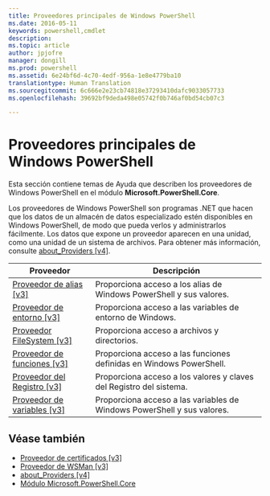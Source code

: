 ```yaml
---
title: Proveedores principales de Windows PowerShell
ms.date: 2016-05-11
keywords: powershell,cmdlet
description: 
ms.topic: article
author: jpjofre
manager: dongill
ms.prod: powershell
ms.assetid: 6e24bf6d-4c70-4edf-956a-1e8e4779ba10
translationtype: Human Translation
ms.sourcegitcommit: 6c666e2e23cb74818e37293410dafc9033057733
ms.openlocfilehash: 39692bf9deda498e05742f0b746af0bd54cb07c3

---
```


# Proveedores principales de Windows PowerShell
Esta sección contiene temas de Ayuda que describen los proveedores de Windows PowerShell en el módulo **Microsoft.PowerShell.Core**.

Los proveedores de Windows PowerShell son programas .NET que hacen que los datos de un almacén de datos especializado estén disponibles en Windows PowerShell, de modo que pueda verlos y administrarlos fácilmente. Los datos que expone un proveedor aparecen en una unidad, como una unidad de un sistema de archivos. Para obtener más información, consulte [about_Providers [v4]](https://technet.microsoft.com/en-us/library/2d9b3f32-be78-49ad-a547-21231c803242).

|Proveedor|Descripción|
|------------|---------------|
|[Proveedor de alias [v3]](https://technet.microsoft.com/en-us/library/dce3f872-aeff-4eb2-8b38-876cd612fc29)|Proporciona acceso a los alias de Windows PowerShell y sus valores.|
|[Proveedor de entorno [v3]](https://technet.microsoft.com/en-us/library/94fcd05d-e702-4706-9b7d-ad7e5fd0ec09)|Proporciona acceso a las variables de entorno de Windows.|
|[Proveedor FileSystem [v3]](https://technet.microsoft.com/en-us/library/0e494537-dfdf-437a-8b27-c21e30aa1f9f)|Proporciona acceso a archivos y directorios.|
|[Proveedor de funciones [v3]](https://technet.microsoft.com/en-us/library/7dfc92f4-9a88-4399-978d-6d5d224b3e76)|Proporciona acceso a las funciones definidas en Windows PowerShell.|
|[Proveedor del Registro [v3]](https://technet.microsoft.com/en-us/library/d3c8013c-8caa-48d7-9feb-bfef0d95926e)|Proporciona acceso a los valores y claves del Registro del sistema.|
|[Proveedor de variables [v3]](https://technet.microsoft.com/en-us/library/78dbcbbd-7946-4b9b-b75b-146f247f821c)|Proporciona acceso a las variables de Windows PowerShell y sus valores.|

## Véase también
- [Proveedor de certificados [v3]](https://technet.microsoft.com/en-us/library/3f743541-d0c6-4670-809a-b16fb01f7c4d)
- [Proveedor de WSMan [v3]](https://technet.microsoft.com/en-us/library/4c3d8d36-4f7a-4211-996f-64110e4b2eb7)
- [about_Providers [v4]](https://technet.microsoft.com/en-us/library/2d9b3f32-be78-49ad-a547-21231c803242)
- [Módulo Microsoft.PowerShell.Core](Microsoft.PowerShell.Core-Module.md)




<!--HONumber=Oct16_HO3-->


